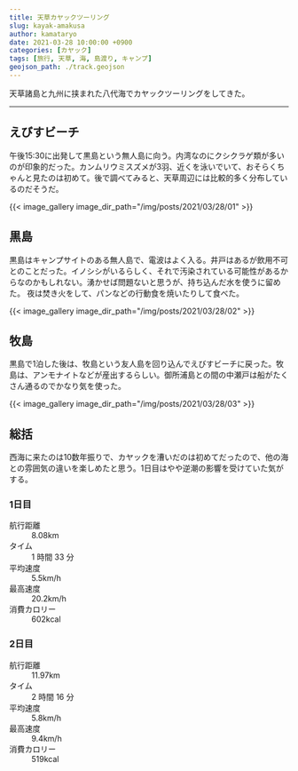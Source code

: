 ```yaml
---
title: 天草カヤックツーリング
slug: kayak-amakusa
author: kamataryo
date: 2021-03-28 10:00:00 +0900
categories: [カヤック]
tags: [旅行, 天草, 海, 島渡り, キャンプ]
geojson_path: ./track.geojson
---
```

天草諸島と九州に挟まれた八代海でカヤックツーリングをしてきた。


---
## えびすビーチ

午後15:30に出発して黒島という無人島に向う。内湾なのにクシクラゲ類が多いのが印象的だった。カンムリウミスズメが3羽、近くを泳いでいて、おそらくちゃんと見たのは初めて。後で調べてみると、天草周辺には比較的多く分布しているのだそうだ。

{{< image_gallery image_dir_path="/img/posts/2021/03/28/01" >}}

## 黒島

黒島はキャンプサイトのある無人島で、電波はよく入る。井戸はあるが飲用不可とのことだった。イノシシがいるらしく、それで汚染されている可能性があるからなのかもしれない。湧かせば問題ないと思うが、持ち込んだ水を使うに留めた。
夜は焚き火をして、パンなどの行動食を焼いたりして食べた。

{{< image_gallery image_dir_path="/img/posts/2021/03/28/02" >}}

## 牧島

黒島で1泊した後は、牧島という友人島を回り込んでえびすビーチに戻った。牧島は、アンモナイトなどが産出するらしい。御所浦島との間の中瀬戸は船がたくさん通るのでかなり気を使った。

{{< image_gallery image_dir_path="/img/posts/2021/03/28/03" >}}

## 総括

西海に来たのは10数年振りで、カヤックを漕いだのは初めてだったので、他の海との雰囲気の違いを楽しめたと思う。1日目はやや逆潮の影響を受けていた気がする。

### 1日目

<dl>
<dt>航行距離</dt><dd>8.08km</dd>
<dt>タイム</dt><dd>1 時間 33 分</dd>
<dt>平均速度</dt><dd>5.5km/h</dd>
<dt>最高速度</dt><dd>20.2km/h</dd>
<dt>消費カロリー</dt><dd>602kcal</dd>
</dl>

### 2日目

<dl>
<dt>航行距離</dt><dd>11.97km</dd>
<dt>タイム</dt><dd>2 時間 16 分</dd>
<dt>平均速度</dt><dd>5.8km/h</dd>
<dt>最高速度</dt><dd>9.4km/h</dd>
<dt>消費カロリー</dt><dd>519kcal</dd>
</dl>
